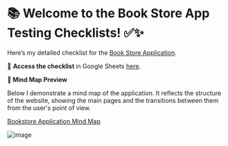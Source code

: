   <h1> 📚 Welcome to the Book Store App Testing Checklists! ✅✨</h1>
  <p>Here’s my detailed checklist for the <a href="https://demoqa.com/books" target="blank">Book Store Application</a>.</p>
  <p> 📄 <b>Access the checklist </b> in Google Sheets <a href="https://docs.google.com/spreadsheets/d/1t8GirydyPb5oMt0cGoVJEo-0Cd1CtV_KLafeAoDm1jY/edit?usp=sharing" target="_blank">here</a>.</p>
  <p><b>🧠 Mind Map Preview</b></p>
  <p> Below I demonstrate a mind map of the application. It reflects the structure of the website, showing the main pages and the transitions between them from the user's point of view.</p>
  
  <a href="https://miro.com/app/board/uXjVLzNDMnE=/?share_link_id=612734966371" target="_blank">Bookstore Application Mind Map</a>
  
  ![image](https://github.com/user-attachments/assets/25fdc0de-068c-463c-a57b-44242bf9cf13)
  
